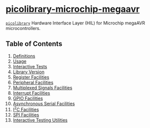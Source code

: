 # [picolibrary-microchip-megaavr](https://github.com/apcountryman/picolibrary-microchip-megaavr)
[`picolibrary`](https://github.com/apcountryman/picolibrary) Hardware Interface Layer
(HIL) for Microchip megaAVR microcontrollers.

## Table of Contents
1. [Definitions](definitions.md)
1. [Usage](usage.md)
1. [Interactive Tests](test-interactive.md)
1. [Library Version](library_version.md)
1. [Register Facilities](register.md)
1. [Peripheral Facilities](peripheral.md)
1. [Multiplexed Signals Facilities](multiplexed_signals.md)
1. [Interrupt Facilities](interrupt.md)
1. [GPIO Facilities](gpio.md)
1. [Asynchronous Serial Facilities](asynchronous_serial.md)
1. [I<sup>2</sup>C Facilities](i2c.md)
1. [SPI Facilities](spi.md)
1. [Interactive Testing Utilities](interactive_testing_utilities.md)
